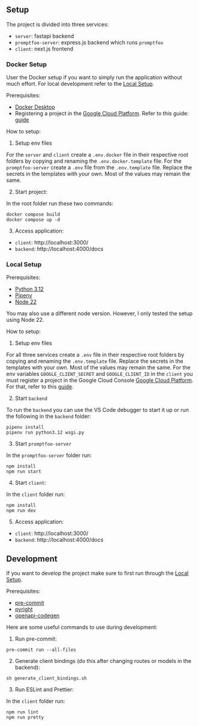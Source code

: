 

## Setup
The project is divided into three services:
- `server`: fastapi backend
- `promptfoo-server`: express.js backend which runs `promptfoo`
- `client`: next.js frontend


### Docker Setup

User the Docker setup if you want to simply run the application without much effort. For local development refer to the [Local Setup](#local-setup).

Prerequisites:
- [Docker Desktop](https://www.docker.com/products/docker-desktop/)
- Registering a project in the [Google Cloud Platform](https://console.cloud.google.com). Refer to this guide: [guide](https://developers.google.com/identity/gsi/web/guides/get-google-api-clientid?hl=en)


How to setup:

1. Setup env files

For the `server` and `client` create a `.env.docker` file in their respective root folders by copying and renaming the `.env.docker.template` file. For the `promptfoo-server` create a `.env` file from the `.env.template` file. Replace the secrets in the templates with your own. Most of the values may remain the same.

2. Start project:

In the root folder run these two commands:
```
docker compose build
docker compose up -d
```

3. Access application:
- `client`: http://localhost:3000/
- `backend`: http://localhost:4000/docs

### Local Setup
Prerequisites:
- [Python 3.12](https://www.python.org/downloads/release/python-3120/)
- [Pipenv](https://pipenv.pypa.io/en/latest/)
- [Node 22](https://nodejs.org/en/blog/announcements/v22-release-announce)

You may also use a different node version. However, I only tested the setup using Node 22.


How to setup:

1. Setup env files

For all three services create a `.env` file in their respective root folders by copying and renaming the `.env.template` file. Replace the secrets in the templates with your own. Most of the values may remain the same. For the env variables `GOOGLE_CLIENT_SECRET` and `GOOGLE_CLIENT_ID` in the `client` you must register a project in the Google Cloud Console [Google Cloud Platform](https://console.cloud.google.com). For that, refer to this [guide](https://developers.google.com/identity/gsi/web/guides/get-google-api-clientid?hl=en).

2. Start `backend`

To run the `backend` you can use the VS Code debugger to start it up or run the following in the `backend` folder:
```
pipenv install
pipenv run python3.12 wsgi.py
```

3. Start `promptfoo-server`

In the `promptfoo-server` folder run:
```
npm install
npm run start
```

4. Start `client`:

In the `client` folder run:
```
npm install
npm run dev
```

5. Access application:
- `client`: http://localhost:3000/
- `backend`: http://localhost:4000/docs


## Development
If you want to develop the project make sure to first run through the [Local Setup](#local-setup).

Prerequisites:
- [pre-commit](https://pre-commit.com/)
- [pyright](https://microsoft.github.io/pyright/#/installation)
- [openapi-codegen](https://github.com/fabien0102/openapi-codegen)

Here are some useful commands to use during development:

1. Run pre-commit:

```
pre-commit run --all-files
```

2. Generate client bindings (do this after changing routes or models in the backend):
```
sh generate_client_bindings.sh
```

3. Run ESLint and Prettier:

In the `client` folder run:

```
npm run lint
npm run pretty
```
